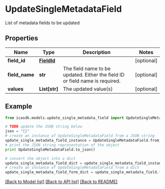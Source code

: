 # UpdateSingleMetadataField

List of metadata fields to be updated

## Properties
Name | Type | Description | Notes
------------ | ------------- | ------------- | -------------
**field_id** | [**FieldId**](FieldId.md) |  | [optional] 
**field_name** | **str** | The field name to be updated. Either the field ID or field name is required. | [optional] 
**values** | **List[str]** | The updated value(s) | [optional] 

## Example

```python
from icasdk.models.update_single_metadata_field import UpdateSingleMetadataField

# TODO update the JSON string below
json = "{}"
# create an instance of UpdateSingleMetadataField from a JSON string
update_single_metadata_field_instance = UpdateSingleMetadataField.from_json(json)
# print the JSON string representation of the object
print UpdateSingleMetadataField.to_json()

# convert the object into a dict
update_single_metadata_field_dict = update_single_metadata_field_instance.to_dict()
# create an instance of UpdateSingleMetadataField from a dict
update_single_metadata_field_form_dict = update_single_metadata_field.from_dict(update_single_metadata_field_dict)
```
[[Back to Model list]](../README.md#documentation-for-models) [[Back to API list]](../README.md#documentation-for-api-endpoints) [[Back to README]](../README.md)


